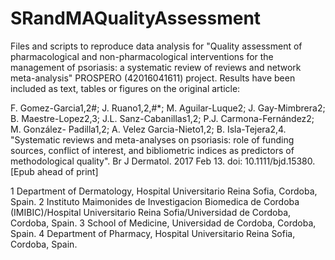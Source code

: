 # SRandMAQualityAssessment
Files and scripts to reproduce data analysis for "Quality assessment of pharmacological and non-pharmacological interventions for the management of psoriasis: a systematic review of reviews and network meta-analysis" PROSPERO (42016041611) project. Results have been included as text, tables or figures on the original article:

F. Gomez-Garcia1,2#; J. Ruano1,2,#*; M. Aguilar-Luque2; J. Gay-Mimbrera2; B. Maestre-Lopez2,3; J.L. Sanz-Cabanillas1,2; P.J. Carmona-Fernández2; M. González- Padilla1,2; A. Velez Garcia-Nieto1,2; B. Isla-Tejera2,4. "Systematic reviews and meta-analyses on psoriasis: role of funding sources, conflict of interest, and bibliometric indices as predictors of methodological quality". Br J Dermatol. 2017 Feb 13. doi: 10.1111/bjd.15380. [Epub ahead of print]

1 Department of Dermatology, Hospital Universitario Reina Sofia, Cordoba, Spain. 
2 Instituto Maimonides de Investigacion Biomedica de Cordoba (IMIBIC)/Hospital Universitario Reina Sofia/Universidad de Cordoba, Cordoba, Spain.
3 School of Medicine, Universidad de Cordoba, Cordoba, Spain.
4 Department of Pharmacy, Hospital Universitario Reina Sofia, Cordoba, Spain.
